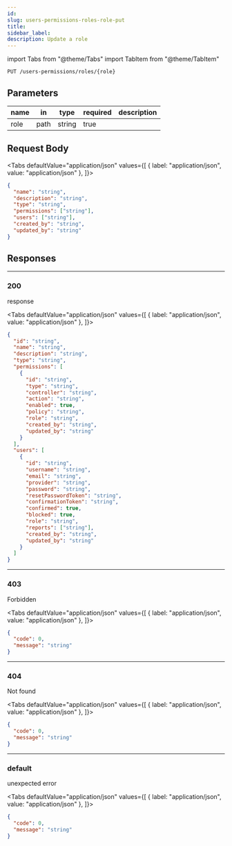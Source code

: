 ```yaml
---
id:
slug: users-permissions-roles-role-put
title:
sidebar_label:
description: Update a role
---
```


<!-- prettier-ignore-start -->

import Tabs from "@theme/Tabs"
import TabItem from "@theme/TabItem"

<!-- prettier-ignore-end -->

```console
PUT /users-permissions/roles/{role}
```

## Parameters

| name | in   | type   | required | description |
| ---- | ---- | ------ | -------- | ----------- |
| role | path | string | true     |             |

## Request Body

<!-- prettier-ignore-start -->

<Tabs defaultValue="application/json" values={[
  { label: "application/json", value: "application/json" },
]}>

<!-- prettier-ignore-end -->

<TabItem value="application/json">

```json title="Example request"
{
  "name": "string",
  "description": "string",
  "type": "string",
  "permissions": ["string"],
  "users": ["string"],
  "created_by": "string",
  "updated_by": "string"
}
```

</TabItem>

</Tabs>

## Responses

---

### 200

response

<!-- prettier-ignore-start -->

<Tabs defaultValue="application/json" values={[
  { label: "application/json", value: "application/json" },
]}>

<!-- prettier-ignore-end -->

<TabItem value="application/json">

```json title="Example response"
{
  "id": "string",
  "name": "string",
  "description": "string",
  "type": "string",
  "permissions": [
    {
      "id": "string",
      "type": "string",
      "controller": "string",
      "action": "string",
      "enabled": true,
      "policy": "string",
      "role": "string",
      "created_by": "string",
      "updated_by": "string"
    }
  ],
  "users": [
    {
      "id": "string",
      "username": "string",
      "email": "string",
      "provider": "string",
      "password": "string",
      "resetPasswordToken": "string",
      "confirmationToken": "string",
      "confirmed": true,
      "blocked": true,
      "role": "string",
      "reports": ["string"],
      "created_by": "string",
      "updated_by": "string"
    }
  ]
}
```

</TabItem>

</Tabs>

---

### 403

Forbidden

<!-- prettier-ignore-start -->

<Tabs defaultValue="application/json" values={[
  { label: "application/json", value: "application/json" },
]}>

<!-- prettier-ignore-end -->

<TabItem value="application/json">

```json title="Example response"
{
  "code": 0,
  "message": "string"
}
```

</TabItem>

</Tabs>

---

### 404

Not found

<!-- prettier-ignore-start -->

<Tabs defaultValue="application/json" values={[
  { label: "application/json", value: "application/json" },
]}>

<!-- prettier-ignore-end -->

<TabItem value="application/json">

```json title="Example response"
{
  "code": 0,
  "message": "string"
}
```

</TabItem>

</Tabs>

---

### default

unexpected error

<!-- prettier-ignore-start -->

<Tabs defaultValue="application/json" values={[
  { label: "application/json", value: "application/json" },
]}>

<!-- prettier-ignore-end -->

<TabItem value="application/json">

```json title="Example response"
{
  "code": 0,
  "message": "string"
}
```

</TabItem>

</Tabs>
